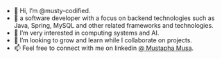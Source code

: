 - 👋 Hi, I’m @musty-codified.
- 👀 a software developer with a focus on backend technologies such as Java, Spring, MySQL and other related frameworks and technologies.
- 🌱 I’m very interested in computing systems and AI.
- 💞️ I’m looking to grow and learn while I collaborate on projects.
- 📫 Feel free to connect with me on linkedin [@ Mustapha Musa](https://www.linkedin.com/in/mustapha-musa/).

<!---
musty-codified/musty-codified is a ✨ special ✨ repository because its `README.md` (this file) appears on your GitHub profile.
You can click the Preview link to take a look at your changes.
--->

